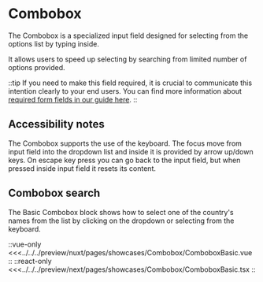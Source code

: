 # Combobox

The Combobox is a specialized input field designed for selecting from the options list by typing inside.

It allows users to speed up selecting by searching from limited number of options provided.

::tip
If you need to make this field required, it is crucial to communicate this intention clearly to your end users. You can find more information about [required form fields in our guide here](../blocks/FormFields).
::

## Accessibility notes

The Combobox supports the use of the keyboard. The focus move from input field into the dropdown list and inside it is provided by arrow up/down keys. On escape key press you can go back to the input field, but when pressed inside input field it resets its content. 

## Combobox search

The Basic Combobox block shows how to select one of the country's names from the list by clicking on the dropdown or selecting from the keyboard. 

<Showcase showcase-name="Combobox/ComboboxBasic" style="min-height: 350px">

::vue-only
<<<../../../preview/nuxt/pages/showcases/Combobox/ComboboxBasic.vue
::
::react-only
<<<../../../preview/next/pages/showcases/Combobox/ComboboxBasic.tsx
::

</Showcase>
